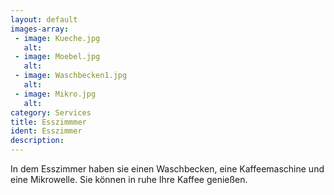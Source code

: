 ```yaml
---
layout: default
images-array:
 - image: Kueche.jpg
   alt: 
 - image: Moebel.jpg
   alt: 
 - image: Waschbecken1.jpg
   alt: 
 - image: Mikro.jpg
   alt: 
category: Services
title: Esszimmmer
ident: Esszimmer
description: 
---
```


In dem Esszimmer haben sie einen Waschbecken, eine Kaffeemaschine und eine Mikrowelle. 
Sie können in ruhe Ihre Kaffee genießen.